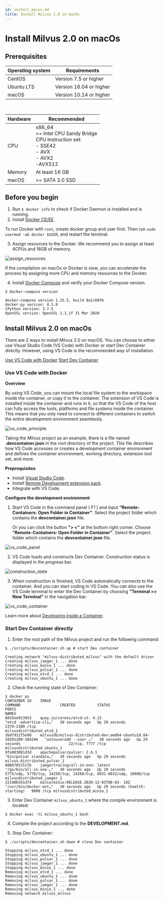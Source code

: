 ```yaml
---
id: install_macos.md
title: Install Milvus 2.0 on macOs
---
```


# Install Milvus 2.0 on macOs

## Prerequisites
|Operating system|Requirements|
| -------------------|----------------|
|CentOS              |Version 7.5 or higher|
|Ubuntu LTS          |Version 16.04 or higher|
|macOS               |Version 10.14 or higher|

</br>

|Hardware|Recommended|
| -------------------|----------------|
|CPU              | x86_64 </br> >= Intel CPU Sandy Bridge </br> CPU Instruction set:</br> - SSE42</br> - AVX</br> - AVX2</br> -AVX512 |
|Memory         |At least 16 GB |
|macOS               |>= SATA 3.0 SSD|


## Before you begin
1. Run `$ docker info` to check if Docker Daemon is installed and is running.
2. Install [Docker CE/EE](https://docs.docker.com/get-docker/).

<div class="alert note">
To run Docker with <code>root</code>, create docker group and user first. Then run <code>sudo usermod -aG docker $USER</code>, and restart the terminal. 
</div>

3. Assign resources to the Docker. We recommend you to assign at least 4CPUs and 16GB  of memory.

![assign_resources](../../../assets/assign_resources.png)


<div class="alert note">
If the compilation on macOs  or Docker is slow, you can accelerate the process by assigning more CPU and memory resources to the Docker.
</div>


4. Install [Docker Compose](https://docs.docker.com/compose/install/) and verify your Docker Compose version. 

```
$ docker-compose version 

docker-compose version 1.25.5, build 8a1c60f6 
docker-py version: 4.1.0 
CPython version: 3.7.5 
OpenSSL version: OpenSSL 1.1.1f 31 Mar 2020 
```

## Install Milvus 2.0 on macOs

There are 2 ways to install Milvus 2.0 on macOS. You can choose to either use Visual Studio Code (VS Code) with Docker or start Dev Container directly. However, using VS Code is the recommended way of installation.

<div class="filter">
<a href="#vscode">Use VS Code with Docker</a> <a href="#devcontainer">Start Dev Container</a>
</div>

<div class="table-wrapper filter-vscode" markdown="block">

### Use VS Code with Docker 

**Overview**

By using VS Code, you can mount the local file system to the workspace inside the container, or copy it to the container. The extension of VS Code is installed inside the container and runs in it, so that the VS Code of the host can fully access the tools, platforms and file systems inside the container. This means that you only need to connect to different containers to switch the entire development environment seamlessly.

![vs_code_principle](../../../assets/vs_code_principle.png)

Taking the Milvus project as an example, there is a file named **.devcontainer.json** in the root directory of the project. This file describes how VS Code accesses or creates a development container environment and defines the container environment, working directory, extension tool set, and more.

**Preprequisites**

- Install [Visual Studio Code](https://code.visualstudio.com/).
- Install [Remote Development extension pack](https://aka.ms/vscode-remote/download/extension).
- Integrate with VS Code.

**Configure the development environment**

1. Start VS Code in the command panel ( F1 ) and input **“Remote-Containers: Open Folder in Container”**.  Select the project folder which contains the **devcontainer.json** file. 

    Or you can click the button **"> <"** at the bottom right corner.  Choose **“Remote-Containers: Open Folder in Container”**. Select the project folder which contains the **devcontainer.json** file.

![vs_code_panel](../../../assets/vs_code_panel.png)


2. VS Code loads and constructs Dev Container. Construction status is displayed in the progress bar.

![construction_state](../../../assets/construction_state.png)


3. When construction is finished, VS Code automatically connects to the container. And you can start coding in VS Code. You can also use the VS Code terminal to enter the Dev Container by choosing **"Terminal >> New Terminal"** in the navigation bar.

![vs_code_container](../../../assets/vs_code_container.png)

<div class="alert note">
Learn more about <a href="https://code.visualstudio.com/docs/remote/containers#_quick-start-open-an-existing-folder-in-a-container">Developing inside a Container</a>.

</div>

</div>

<div class="table-wrapper filter-devcontainer" markdown="block">


### Start Dev Container directly

1. Enter the root path of the Milvus project and run the following command:

```
$ ./scripts/devcontainer.sh up # start Dev container 

Creating network "milvus-distributed_milvus" with the default driver 
Creating milvus_jaeger_1 ... done 
Creating milvus_minio_1 ... done 
Creating milvus_pulsar_1 ... done 
Creating milvus_etcd_1 ... done 
Creating milvus_ubuntu_1 ... done
```

2. Check the running state of Dev Container:

```
$ docker ps 
CONTAINER ID    IMAGE                                                                COMMAND                  CREATED          STATUS                             PORTS                                                                 NAMES 
8835ee913953    quay.io/coreos/etcd:v3. 4.13                                         "etcd -advertise-cli…"   30 seconds ago   Up 29 seconds                      2379-2380 /tcp                                                        milvusdistributed_etcd_1 
3bd7912f5e98    milvusdb/milvus-distributed-dev:amd64-ubuntu18.04- 20201209-104246   "autouseradd --user …"   30 seconds ago   Up 29 seconds                      22/tcp, 7777 /tcp                                                     milvusdistributed_ubuntu_1 
9fa983091d3d    apachepulsar/pulsar: 2.6.1                                           "bin/pulsar standalo…"   30 seconds ago   Up 29 seconds                                                                                            milvus-distributed_pulsar_1 
80687651517b    jaegertracing/all-in-one: latest                                     "/go/bin/all-in-one-…"   30 seconds ago   Up 29 seconds                      5775/udp, 5778/tcp, 14250/tcp, 14268/tcp, 6831-6832/udp, 16686/tcp    milvusdistributed_jaeger_1 
22190b591d74    minio/minio:RELEASE.2020-12-03T00-03- 10Z                            "/usr/bin/docker-ent…"   30 seconds ago   Up 29 seconds (health: starting)   9000 /tcp milvusdistributed_minio_1
```

3. Enter Dev Container `milvus_ubuntu_1` where the compile environment is located:

```
$ docker exec -ti milvus_ubuntu_1 bash
```

4. Compile the project according to the **DEVELOPMENT.md**.

5. Stop Dev Container:

```
$ ./scripts/devcontainer.sh down # close Dev container 

Stopping milvus_etcd_1 ... done 
Stopping milvus_ubuntu_1 ... done 
Stopping milvus_pulsar_1 ... done 
Stopping milvus_jaeger_1 ... done 
Stopping milvus_minio_1 ... done 
Removing milvus_etcd_1 ... done 
Removing milvus_ubuntu_1 ... done 
Removing milvus_pulsar_1 ... done 
Removing milvus_jaeger_1 ... done 
Removing milvus_minio_1 ... done 
Removing network milvus_milvus
```

</div>

